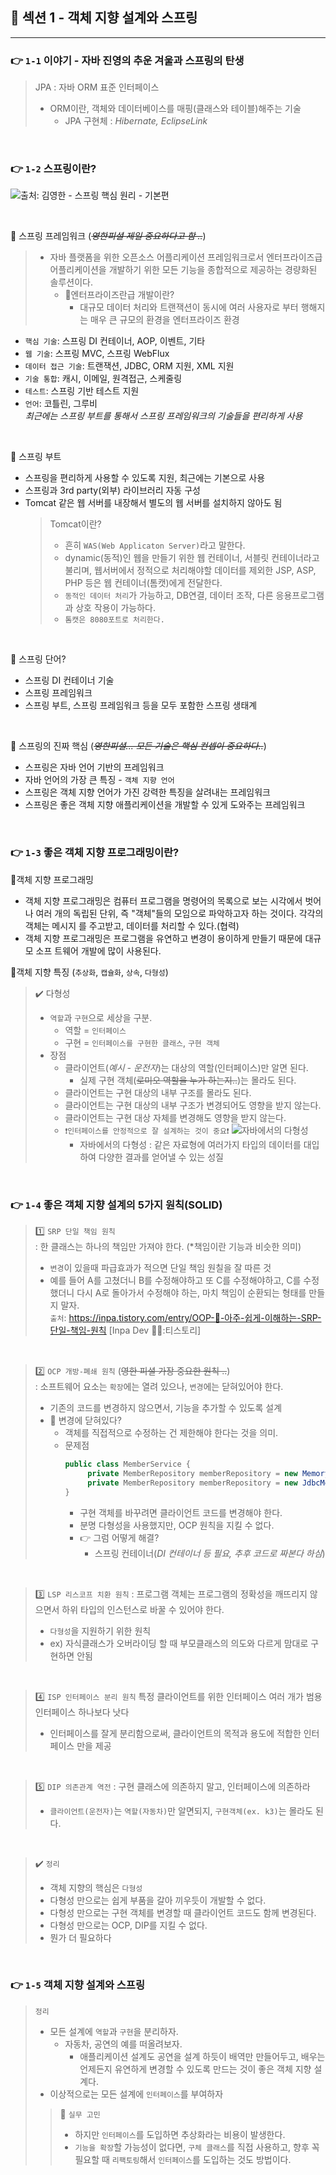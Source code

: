 ## 🌱 섹션 1 - 객체 지향 설계와 스프링

---
### 👉 `1-1` 이야기 - 자바 진영의 추운 겨울과 스프링의 탄생

> JPA : 자바 ORM 표준 인터페이스
> - ORM이란, 객체와 데이터베이스를 매핑(클래스와 테이블)해주는 기술
>   - JPA 구현체 : _Hibernate, EclipseLink_

<br/>

### 👉 `1-2` 스프링이란?
![출처: 김영한 - 스프링 핵심 원리 - 기본편](https://velog.velcdn.com/images/hcu55/post/f2c0dccf-925b-4bf5-b2e5-ebca8457a9f4/image.png)

<br/>

📍 스프링 프레임워크 (~~_영한피셜 제일 중요하다고 함 .._~~)
> - 자바 플랫폼을 위한 오픈소스 어플리케이션 프레임워크로서 엔터프라이즈급 어플리케이션을 개발하기 위한 모든 기능을 종합적으로 제공하는 경량화된 솔루션이다.
>   - 🤔엔터프라이즈란급 개발이란?
>     - 대규모 데이터 처리와 트랜잭션이 동시에 여러 사용자로 부터 행해지는 매우 큰 규모의 환경을 엔터프라이즈 환경

- `핵심 기술`: 스프링 DI 컨테이너, AOP, 이벤트, 기타
- `웹 기술`: 스프링 MVC, 스프링 WebFlux
- `데이터 접근 기술`: 트랜잭션, JDBC, ORM 지원, XML 지원
- `기술 통합`: 캐시, 이메일, 원격접근, 스케줄링
- `테스트`: 스프링 기반 테스트 지원
- `언어`: 코틀린, 그루비 <br/>
_최근에는 스프링 부트를 통해서 스프링 프레임워크의 기술들을 편리하게 사용_

<br/>

📍 스프링 부트
- 스프링을 편리하게 사용할 수 있도록 지원, 최근에는 기본으로 사용
- 스프링과 3rd party(외부) 라이브러리 자동 구성
- Tomcat 같은 웹 서버를 내장해서 별도의 웹 서버를 설치하지 않아도 됨
    > Tomcat이란?
  > <br/> 
  > - 흔히 `WAS(Web Applicaton Server)`라고 말한다.
  > - dynamic(동적)인 웹을 만들기 위한 웹 컨테이너, 서블릿 컨테이너라고 불리며, 웹서버에서 정적으로 처리해야할 데이터를 제외한 JSP, ASP, PHP 등은 웹 컨테이너(톰캣)에게 전달한다.
  > - `동적인 데이터 처리`가 가능하고, DB연결, 데이터 조작, 다른 응용프로그램과 상호 작용이 가능하다. 
  > - `톰캣은 8080포트로 처리한다.`

<br/>

📍 스프링 단어?
- 스프링 DI 컨테이너 기술
- 스프링 프레임워크
- 스프링 부트, 스프링 프레임워크 등을 모두 포함한 스프링 생태계
<br/>

📍 스프링의 진짜 핵심 (~~_영한피셜... 모든 기술은 핵심 컨셉이 중요하다.._~~)
- 스프링은 자바 언어 기반의 프레임워크
- 자바 언어의 가장 큰 특징 - `객체 지향 언어`
- 스프링은 객체 지향 언어가 가진 강력한 특징을 살려내는 프레임워크
- 스프링은 좋은 객체 지향 애플리케이션을 개발할 수 있게 도와주는 프레임워크

<br/>

### 👉 `1-3` 좋은 객체 지향 프로그래밍이란?
📍객체 지향 프로그래밍

- 객체 지향 프로그래밍은 컴퓨터 프로그램을 명령어의 목록으로 보는 시각에서 벗어나 여러 개의 독립된 단위, 즉 "객체"들의 모임으로 파악하고자 하는 것이다. 각각의 객체는 메시지 를 주고받고, 데이터를 처리할 수 있다.(협력)
- 객체 지향 프로그래밍은 프로그램을 유연하고 변경이 용이하게 만들기 때문에 대규모 소프 트웨어 개발에 많이 사용된다.

📍객체 지향 특징 (`추상화`, `캡슐화`, `상속`, `다형성`)
> ✔️ 다형성
> - `역할`과 `구현`으로 세상을 구분.
>   - 역할 = `인터페이스`
>   - 구현 = `인터페이스를 구현한 클래스`, `구현 객체`
> - 장점
>   - 클라이언트(_예시 - 운전자_)는 대상의 역할(인터페이스)만 알면 된다. 
>     - 실제 구현 객체(~~로미오 역할을 누가 하는지..~~)는 몰라도 된다.
>   - 클라이언트는 구현 대상의 내부 구조를 몰라도 된다. 
>   - 클라이언트는 구현 대상의 내부 구조가 변경되어도 영향을 받지 않는다. 
>   - 클라이언트는 구현 대상 자체를 변경해도 영향을 받지 않는다. 
>   - `❗️인터페이스를 안정적으로 잘 설계하는 것이 중요❗️`
![자바에서의 다형성](https://velog.velcdn.com/images/hcu55/post/1052c95b-675c-4b4f-bbce-27e17cbe47a7/image.png)
>     - 자바에서의 다형성 : 같은 자료형에 여러가지 타입의 데이터를 대입하여 다양한 결과를 얻어낼 수 있는 성질


<br/>

### 👉 `1-4` 좋은 객체 지향 설계의 5가지 원칙(SOLID)
> 1️⃣ `SRP 단일 책임 원칙` <br/>
> : 한 클래스는 하나의 책임만 가져야 한다. (*책임이란 기능과 비슷한 의미)
> - `변경`이 있을때 파급효과가 적으면 단일 책임 원칠을 잘 따른 것
> - 예를 들어 A를 고쳤더니 B를 수정해야하고 또 C를 수정해야하고, C를 수정했더니 다시 A로 돌아가서 수정해야 하는, 마치 책임이 순환되는 형태를 만들지 말자. <br/>
    `출처`: https://inpa.tistory.com/entry/OOP-💠-아주-쉽게-이해하는-SRP-단일-책임-원칙 [Inpa Dev 👨‍💻:티스토리]

<br/>

> 2️⃣ `OCP 개방-폐쇄 원칙` (~~영한 피셜 가장 중요한 원칙 ..~~) <br/>
> : 소프트웨어 요소는 `확장`에는 열려 있으나, `변경`에는 닫혀있어야 한다.
> - 기존의 코드를 변경하지 않으면서, 기능을 추가할 수 있도록 설계
> - 🤔 변경에 닫혀있다?
>   - 객체를 직접적으로 수정하는 건 제한해야 한다는 것을 의미.
>   - 문제점
>     ```java
>     public class MemberService {
>          private MemberRepository memberRepository = new MemoryMemberRepository();
>          private MemberRepository memberRepository = new JdbcMemberRepository();
>     }
>     ```
>     - 구현 객체를 바꾸려면 클라이언트 코드를 변경해야 한다.
>     - 분명 다형성을 사용했지만, OCP 원칙을 지킬 수 없다.
>     - 👉 그럼 어떻게 해결?
>       - 스프링 컨테이너(_DI 컨테이너 등 필요, 추후 코드로 짜본다 하심_)
> 

<br/>

> 3️⃣ `LSP 리스코프 치환 원칙`
> : 프로그램 객체는 프로그램의 정확성을 깨뜨리지 않으면서 하위 타입의 인스턴스로 바꿀 수 있어야 한다.
> - `다형성`을 지원하기 위한 원칙
> - ex) 자식클래스가 오버라이딩 할 때 부모클래스의 의도와 다르게 맘대로 구현하면 안됨

<br/>

> 4️⃣ `ISP 인터페이스 분리 원칙`
> 특정 클라이언트를 위한 인터페이스 여러 개가 범용 인터페이스 하나보다 낫다
> - 인터페이스를 잘게 분리함으로써, 클라이언트의 목적과 용도에 적합한 인터페이스 만을 제공

<br/>

> 5️⃣ `DIP 의존관계 역전`
> : 구현 클래스에 의존하지 말고, 인터페이스에 의존하라
> - `클라이언트(운전자)`는 `역할(자동차)`만 알면되지, `구현객체(ex. k3)`는 몰라도 된다.

<br/>

> ✔️ `정리`
> - 객체 지향의 핵심은 `다형성`
> - 다형성 만으로는 쉽게 부품을 갈아 끼우듯이 개발할 수 없다.
> - 다형성 만으로는 구현 객체를 변경할 때 클라이언트 코드도 함께 변경된다.
> - 다형성 만으로는 OCP, DIP를 지킬 수 없다.
> - 뭔가 더 필요하다

<br/>

### 👉 `1-5` 객체 지향 설계와 스프링
> `정리`
> - 모든 설계에 `역할`과 `구현`을 분리하자.
>   - 자동차, 공연의 예를 떠올려보자.
>     - 애플리케이션 설계도 공연을 설계 하듯이 배역만 만들어두고, 배우는 언제든지 유연하게 변경할 수 있도록 만드는 것이 좋은 객체 지향 설계다.
> - 이상적으로는 모든 설계에 `인터페이스`를 부여하자
> > 🤔 `실무 고민`
> > - 하지만 `인터페이스`를 도입하면 추상화라는 비용이 발생한다.
> > - `기능을 확장`할 가능성이 없다면, `구체 클래스`를 직접 사용하고, 향후 꼭 필요할 때 `리팩토링`해서 `인터페이스`를 도입하는 것도 방법이다.
